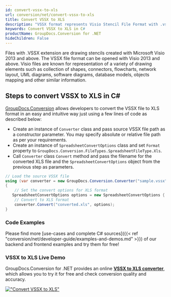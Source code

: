 ```yaml
---
id: convert-vssx-to-xls
url: conversion/net/convert-vssx-to-xls
title: Convert VSSX to XLS
description: "VSSX format represents Visio Stencil File Format with .vssx extension. Learn how to convert VSSX to XLS file programmatically in C# language using GroupDocs.Conversion for .NET library."
keywords: Convert VSSX to XLS in C#
productName: GroupDocs.Conversion for .NET
hideChildren: False
---
```


Files with .VSSX extension are drawing stencils created with Microsoft Visio 2013 and above. The VSSX file format can be opened with Visio 2013 and above. Visio files are known for representation of a variety of drawing elements such as collection of shapes, connectors, flowcharts, network layout, UML diagrams, software diagrams, database models, objects mapping and other similar information.

## Steps to convert VSSX to XLS in C#

[GroupDocs.Conversion](https://products.groupdocs.com/conversion/net) allows developers to convert the VSSX file to XLS format in an easy and intuitive way just using a few lines of code as described below:

* Create an instance of `Converter` class and pass source VSSX file path as a constructor parameter. You may specify absolute or relative file path as per your requirements. 
* Create an instance of `SpreadsheetConvertOptions` class and set `Format` property to `GroupDocs.Conversion.FileTypes.SpreadsheetFileType.Xls`.
* Call `Converter` class `Convert` method and pass the filename for the converted XLS file and the `SpreadsheetConvertOptions` object from the previous step as parameters.

```csharp
// Load the source VSSX file
using (var converter = new GroupDocs.Conversion.Converter("sample.vssx"))
{
    // Set the convert options for XLS format
   SpreadsheetConvertOptions options = new SpreadsheetConvertOptions { Format = GroupDocs.Conversion.FileTypes.SpreadsheetFileType.Xls };
    // Convert to XLS format
    converter.Convert("converted.xls", options);
}
```

### Code Examples

Please find more [use-cases and complete C# sources]({{< ref "conversion/net/developer-guide/examples-and-demos.md" >}}) of our backend and frontend examples and try them for free!

### VSSX to XLS Live Demo

GroupDocs.Conversion for .NET provides an online [**VSSX to XLS converter**](https://products.groupdocs.app/conversion/vssx-to-xls), which allows you to try it for free and check conversion quality and accuracy.

[!["Convert VSSX to XLS"](conversion/net/images/convert-to-xls/convert-vssx-to-xls.png)](https://products.groupdocs.app/conversion/vssx-to-xls)